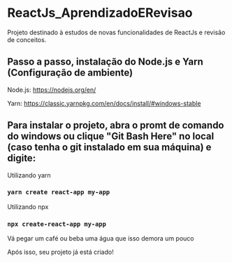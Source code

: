 # ReactJs_AprendizadoERevisao
Projeto destinado à estudos de novas funcionalidades de ReactJs e revisão de conceitos.

## Passo a passo, instalação do Node.js e Yarn (Configuração de ambiente)

Node.js: 
https://nodejs.org/en/

Yarn: 
https://classic.yarnpkg.com/en/docs/install/#windows-stable

## Para instalar o projeto, abra o promt de comando do windows ou clique "Git Bash Here" no local (caso tenha o git instalado em sua máquina) e digite:

Utilizando yarn
### `yarn create react-app my-app`

Utilizando npx
### `npx create-react-app my-app`

Vá pegar um café ou beba uma água que isso demora um pouco

Após isso, seu projeto já está criado!
